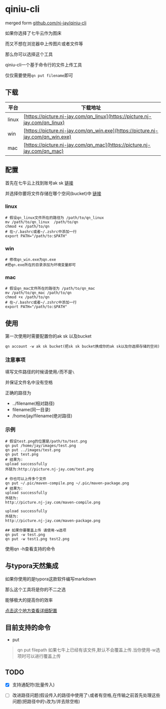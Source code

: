 # qiniu-cli

merged form [github.com/nj-jay/qiniu-cli](https://github.com/nj-jay/qiniu-cli)


如果你选择了七牛云作为图床

而又不想在浏览器中上传图片或者文件等

那么你可以选择这个工具

qiniu-cli一个基于命令行的文件上传工具

仅仅需要使用`qn put filename`即可

## 下载

| 平台  | 下载地址                                                     |
| ----- | ------------------------------------------------------------ |
| linux | [https://picture.nj-jay.com/qn_linux](https://picture.nj-jay.com/qn_linux) |
| win   | [https://picture.nj-jay.com/qn_win.exe](https://picture.nj-jay.com/qn_win.exe) |
| mac   | [https://picture.nj-jay.com/qn_mac](https://picture.nj-jay.com/qn_mac) |

## 配置

首先在七牛云上找到账号ak sk [链接](https://portal.qiniu.com/user/key)

并选择你要将文件存储在哪个空间(bucket)中 [链接](https://portal.qiniu.com/kodo/bucket)

### linux

```shell
# 假设qn_linux文件所在的路径为 /path/to/qn_linux
mv /path/to/qn_linux  /path/to/qn
chmod +x /path/to/qn
# 在~/.bashrc或者~/.zshrc中添加一行
export PATH="/path/to:$PATH"
```

### win

```shell
# 修改qn_win.exe为qn.exe
#把qn.exe所在的目录添加为环境变量即可
```

### mac

```shell
# 假设qn_mac文件所在的路径为 /path/to/qn_mac
mv /path/to/qn_mac /path/to/qn
chmod +x /path/to/qn
# 在~/.bashrc或者~/.zshrc中添加一行
export PATH="/path/to:$PATH"
```

## 使用

第一次使用时需要配置你的ak sk 以及bucket

`qn account -w ak sk bucket(把sk sk bucket换成你的ak sk以及你选择存储的空间)`

### 注意事项

填写文件路径的时候请使用`/`而不是`\`

并保证文件名中没有空格

正确的路径为 

* ../filename(相对路径)
* filename(同一目录)
* /home/jay/filename(绝对路径)

### 示例

```shell
# 假设test.png的位置是/path/to/test.png
qn put /home/jay/images/test.png
qn put ../images/test.png
qn put test.png
# 结果为:
upload successfully
外链为:http://picture.nj-jay.com/test.png

# 你也可以上传多个文件
qn put ~/.pic/maven-compile.png ~/.pic/maven-package.png
# 结果为:
upload successfully
外链为:
http://picture.nj-jay.com/maven-compile.png

upload successfully
外链为:
http://picture.nj-jay.com/maven-package.png

## 如果你要覆盖上传 请使用-w选项
qn put -w test.png
qn put -w test1.png test2.png
```

使用qn -h查看支持的命令

## 与typora天然集成

如果你使用的是typora这款软件编写markdown

那么这个工具将是你的不二之选

能够极大的提高你的效率

[点击这个地方查看详细配置](docs/typora.md)

## 目前支持的命令

* put
> qn put filepath
> 如果七牛上已经有该文件,默认不会覆盖上传.当你使用-w选项时可以进行覆盖上传

## TODO

- [x] 支持通配符(批量传入)

- [ ] 改进路径问题(假设传入的路径中使用了`\`或者有空格,在传输之前首先处理这些问题(把路径中的`\`改为/并去除空格)
